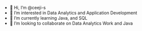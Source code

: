 - 👋 Hi, I’m @ceeji-s
- 👀 I’m interested in Data Analytics and Application Development
- 🌱 I’m currently learning Java, and SQL
- 💞️ I’m looking to collaborate on Data Analytics Work and Java
  
<!---
ceeji-s/ceeji-s is a ✨ special ✨ repository because its `README.md` (this file) appears on your GitHub profile.
You can click the Preview link to take a look at your changes.
---
